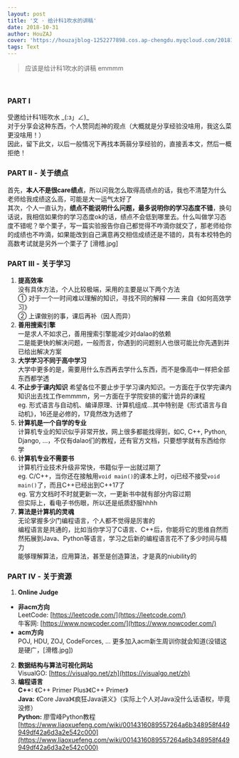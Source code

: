 ```yaml
---
layout: post
title: '文 · 给计科1吹水的讲稿'
date: 2018-10-31
author: HouZAJ
cover: 'https://houzajblog-1252277898.cos.ap-chengdu.myqcloud.com/20181031%20%E7%BB%99%E8%AE%A1%E7%A7%911%E5%90%B9%E6%B0%B4%E7%9A%84%E8%AE%B2%E7%A8%BF/20181031-01.png'
tags: Text
---
```


> 应该是给计科1吹水的讲稿 emmmm

<br>

### PART I
受邀给计科1班吹水 \_(:з」∠)\_  
对于分享会这种东西，个人赞同彪神的观点（大概就是分享经验没啥用，我这么菜更没啥用！）  
因此，留下此文，以后一般情况下再找本蒟蒻分享经验的，直接丢本文，然后一概拒绝！  

### PART II - 关于绩点  
首先，**本人不是很care绩点**，所以问我怎么取得高绩点的话，我也不清楚为什么老师给我成绩这么高，可能是大一运气太好了  
其次，个人一直认为，**绩点不能说明什么问题，最多说明你的学习态度不错**，换句话说，我相信如果你的学习态度ok的话，绩点不会低到哪里去。什么叫做学习态度不错呢？举个栗子，写一篇实验报告你自己都觉得不咋滴你就交了，那老师给你的成绩也不咋滴，如果能改到自己满意再交相信成绩还是不错的，具有本校特色的高数考试就是另外一个栗子了 \[滑稽.jpg\]  

### PART III - 关于学习
1. **提高效率**  
没有具体方法，个人比较极端，采用的主要是以下两个方法  
① 对于一个一时间难以理解的知识，寻找不同的解释 —— 来自《如何高效学习》  
② 上课做别的事，课后再补（因人而异）  
2. **善用搜索引擎**  
一是求人不如求己，善用搜索引擎能减少对dalao的依赖  
二是能更快的解决问题，一般而言，你遇到的问题别人也很可能比你先遇到并已给出解决方案  
3. **大学学习不同于高中学习**  
大学中更多的是，需要用什么东西再去学什么东西，而不是像高中一样把全部东西都学透  
3. **不止步于课内知识**
希望各位不要止步于学习课内知识。一方面在于仅学完课内知识出去找工作emmmm，另一方面在于学院安排的蜜汁诡异的课程  
eg. 形式语言与自动机、编译原理、计算机组成...其中特别是《形式语言与自动机》，16还是必修的，17竟然改为选修了  
4. **计算机是一个自学的专业**  
计算机专业的知识似乎非常开放，网上很多都能找得到，如C, C++, Python, Django, ...，不仅有dalao们的教程，还有官方文档，只要想学就有东西给你学  
5. **计算机专业不需要书**  
计算机行业技术升级非常快，书籍似乎一出就过期了  
eg. C/C++，当你还在接触用`void main()`的课本上时，oj已经不接受`void main()`了，而且C++已经出到C++17了  
eg. 官方文档时不时就更新一次，一更新书中就有部分内容过期  
但实际上，看电子书伤眼，所以还是纸质舒服hhhh  
6. **算法是计算机的灵魂**  
无论掌握多少门编程语言，个人都不觉得是厉害的  
编程语言是共通的，比如当你学习了C语言、C++后，你能将它的思维自然而然拓展到Java、Python等语言，学习之后新的编程语言花不了多少时间与精力  
能够理解算法，应用算法，甚至是创造算法，才是真的niubility的  

### PART IV - 关于资源
1. **Online Judge**  
  - **非acm方向**  
  LeetCode: [https://leetcode.com/](https://leetcode.com/)  
  牛客网: [https://www.nowcoder.com/](https://www.nowcoder.com/)  
  - **acm方向**  
  POJ, HDU, ZOJ, CodeForces, ...
  更多加入acm新生周训你就会知道\(没错这是硬广，\[滑稽.jpg\]\)  
2. **数据结构与算法可视化网站**  
  VisualGO: [https://visualgo.net/zh](https://visualgo.net/zh)  
3. **编程语言**  
  **C++:** 《C++ Primer Plus》《C++ Primer》  
  **Java:** 《Core Java》《疯狂Java讲义》（实际上个人对Java没什么话语权，毕竟没修）  
  **Python:** 廖雪峰Python教程 [https://www.liaoxuefeng.com/wiki/0014316089557264a6b348958f449949df42a6d3a2e542c000](https://www.liaoxuefeng.com/wiki/0014316089557264a6b348958f449949df42a6d3a2e542c000)  
